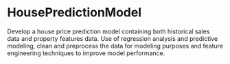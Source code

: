 # HousePredictionModel
Develop a house price prediction model containing both historical sales data and property features data. Use of  regression analysis and predictive modeling, clean and preprocess the data for modeling purposes and feature engineering techniques to improve model performance.
